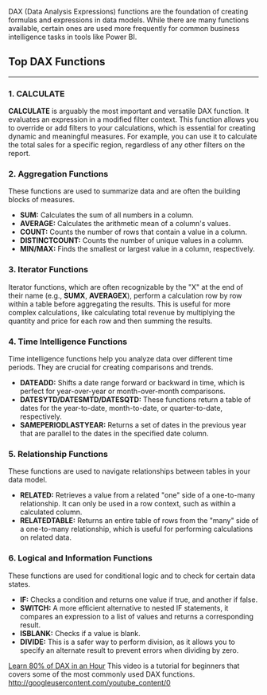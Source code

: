 DAX (Data Analysis Expressions) functions are the foundation of creating formulas and expressions in data models. While there are many functions available, certain ones are used more frequently for common business intelligence tasks in tools like Power BI.

## Top DAX Functions

***

### 1. CALCULATE

**CALCULATE** is arguably the most important and versatile DAX function. It evaluates an expression in a modified filter context. This function allows you to override or add filters to your calculations, which is essential for creating dynamic and meaningful measures. For example, you can use it to calculate the total sales for a specific region, regardless of any other filters on the report.

### 2. Aggregation Functions

These functions are used to summarize data and are often the building blocks of measures.

* **SUM:** Calculates the sum of all numbers in a column.
* **AVERAGE:** Calculates the arithmetic mean of a column's values.
* **COUNT:** Counts the number of rows that contain a value in a column.
* **DISTINCTCOUNT:** Counts the number of unique values in a column.
* **MIN/MAX:** Finds the smallest or largest value in a column, respectively.

### 3. Iterator Functions

Iterator functions, which are often recognizable by the "X" at the end of their name (e.g., **SUMX**, **AVERAGEX**), perform a calculation row by row within a table before aggregating the results. This is useful for more complex calculations, like calculating total revenue by multiplying the quantity and price for each row and then summing the results.

### 4. Time Intelligence Functions

Time intelligence functions help you analyze data over different time periods. They are crucial for creating comparisons and trends.

* **DATEADD:** Shifts a date range forward or backward in time, which is perfect for year-over-year or month-over-month comparisons.
* **DATESYTD/DATESMTD/DATESQTD:** These functions return a table of dates for the year-to-date, month-to-date, or quarter-to-date, respectively.
* **SAMEPERIODLASTYEAR:** Returns a set of dates in the previous year that are parallel to the dates in the specified date column.

### 5. Relationship Functions

These functions are used to navigate relationships between tables in your data model.

* **RELATED:** Retrieves a value from a related "one" side of a one-to-many relationship. It can only be used in a row context, such as within a calculated column.
* **RELATEDTABLE:** Returns an entire table of rows from the "many" side of a one-to-many relationship, which is useful for performing calculations on related data.

### 6. Logical and Information Functions

These functions are used for conditional logic and to check for certain data states.

* **IF:** Checks a condition and returns one value if true, and another if false.
* **SWITCH:** A more efficient alternative to nested IF statements, it compares an expression to a list of values and returns a corresponding result.
* **ISBLANK:** Checks if a value is blank.
* **DIVIDE:** This is a safer way to perform division, as it allows you to specify an alternate result to prevent errors when dividing by zero.

[Learn 80% of DAX in an Hour](https://www.youtube.com/watch?v=lD7TvkoQ6rY)
This video is a tutorial for beginners that covers some of the most commonly used DAX functions.
http://googleusercontent.com/youtube_content/0